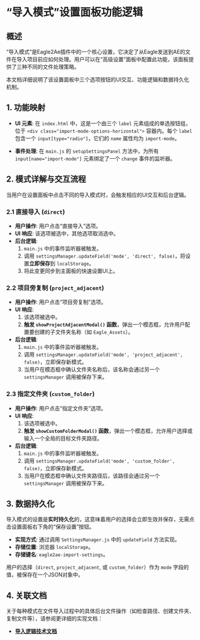 # “导入模式”设置面板功能逻辑

## 概述

“导入模式”是Eagle2Ae插件中的一个核心设置，它决定了从Eagle发送到AE的文件在导入项目前应如何处理。用户可以在“高级设置”面板中配置此功能，该面板提供了三种不同的文件处理策略。

本文档详细说明了该设置面板中三个选项按钮的UI交互、功能逻辑和数据持久化机制。

## 1. 功能映射

- **UI 元素**: 在 `index.html` 中，这是一个由三个 `label` 元素组成的单选按钮组，位于 `<div class="import-mode-options-horizontal">` 容器内。每个 `label` 包含一个 `input[type="radio"]`，它们的 `name` 属性均为 `import-mode`。

- **事件处理**: 在 `main.js` 的 `setupSettingsPanel` 方法中，为所有 `input[name="import-mode"]` 元素绑定了一个 `change` 事件的监听器。

## 2. 模式详解与交互流程

当用户在设置面板中点击不同的导入模式时，会触发相应的UI交互和后台逻辑。

### 2.1 直接导入 (`direct`)

- **用户操作**: 用户点击“直接导入”选项。
- **UI 响应**: 该选项被选中，其他选项取消选中。
- **后台逻辑**: 
    1.  `main.js` 中的事件监听器被触发。
    2.  调用 `settingsManager.updateField('mode', 'direct', false)`，将设置**立即保存**到 `localStorage`。
    3.  将此变更同步到主面板的快速设置UI上。

### 2.2 项目旁复制 (`project_adjacent`)

- **用户操作**: 用户点击“项目旁复制”选项。
- **UI 响应**: 
    1. 该选项被选中。
    2. **触发 `showProjectAdjacentModal()` 函数**，弹出一个模态框，允许用户配置要创建的子文件夹名称（如 `Eagle_Assets`）。
- **后台逻辑**: 
    1.  `main.js` 中的事件监听器被触发。
    2.  调用 `settingsManager.updateField('mode', 'project_adjacent', false)`，立即保存新模式。
    3.  当用户在模态框中确认文件夹名称后，该名称会通过另一个 `settingsManager` 调用被保存下来。

### 2.3 指定文件夹 (`custom_folder`)

- **用户操作**: 用户点击“指定文件夹”选项。
- **UI 响应**: 
    1. 该选项被选中。
    2. **触发 `showCustomFolderModal()` 函数**，弹出一个模态框，允许用户选择或输入一个全局的目标文件夹路径。
- **后台逻辑**: 
    1.  `main.js` 中的事件监听器被触发。
    2.  调用 `settingsManager.updateField('mode', 'custom_folder', false)`，立即保存新模式。
    3.  当用户在模态框中确认文件夹路径后，该路径会通过另一个 `settingsManager` 调用被保存下来。

## 3. 数据持久化

导入模式的设置是**实时持久化**的，这意味着用户的选择会立即生效并保存，无需点击设置面板右下角的“保存设置”按钮。

- **实现方式**: 通过调用 `SettingsManager.js` 中的 `updateField` 方法实现。
- **存储位置**: 浏览器 `localStorage`。
- **存储键名**: `eagle2ae-import-settings`。

用户的选择（`direct`, `project_adjacent`, 或 `custom_folder`）作为 `mode` 字段的值，被保存在一个JSON对象中。

## 4. 关联文档

关于每种模式在文件导入过程中的具体后台文件操作（如检查路径、创建文件夹、复制文件等），请参阅更详细的实现文档：

- **[导入逻辑技术文档](../development/import-logic.md)**
